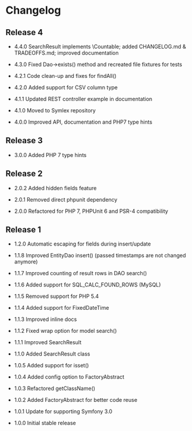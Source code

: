 Changelog
=========

Release 4
---------

* 4.4.0 SearchResult implements \Countable; added CHANGELOG.md & TRADEOFFS.md; improved documentation

* 4.3.0 Fixed Dao->exists() method and recreated file fixtures for tests

* 4.2.1 Code clean-up and fixes for findAll()

* 4.2.0 Added support for CSV column type

* 4.1.1 Updated REST controller example in documentation

* 4.1.0 Moved to Symlex repository

* 4.0.0 Improved API, documentation and PHP7 type hints

Release 3
---------

* 3.0.0 Added PHP 7 type hints

Release 2
---------

* 2.0.2 Added hidden fields feature

* 2.0.1 Removed direct phpunit dependency

* 2.0.0 Refactored for PHP 7, PHPUnit 6 and PSR-4 compatibility

Release 1
---------

* 1.2.0 Automatic escaping for fields during insert/update

* 1.1.8 Improved EntityDao insert() (passed timestamps are not changed anymore)

* 1.1.7 Improved counting of result rows in DAO search()

* 1.1.6 Added support for SQL_CALC_FOUND_ROWS (MySQL)

* 1.1.5 Removed support for PHP 5.4

* 1.1.4 Added support for FixedDateTime

* 1.1.3 Improved inline docs

* 1.1.2 Fixed wrap option for model search()

* 1.1.1 Improved SearchResult

* 1.1.0 Added SearchResult class

* 1.0.5 Added support for isset()

* 1.0.4 Added config option to FactoryAbstract

* 1.0.3 Refactored getClassName()

* 1.0.2 Added FactoryAbstract for better code reuse

* 1.0.1 Update for supporting Symfony 3.0

* 1.0.0 Initial stable release